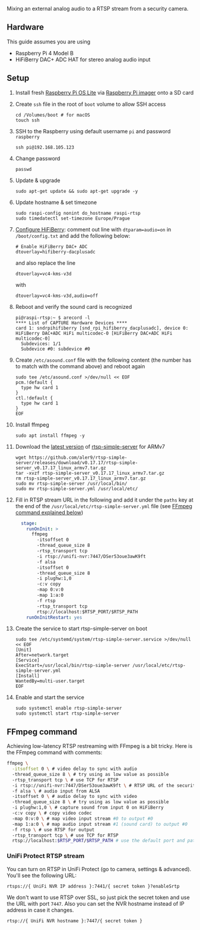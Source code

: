 Mixing an external analog audio to a RTSP stream from a security camera.

## Hardware

This guide assumes you are using

- Raspberry Pi 4 Model B
- HiFiBerry DAC+ ADC HAT for stereo analog audio input

## Setup

1. Install fresh [Raspberry Pi OS Lite](https://www.raspberrypi.com/software/operating-systems) via [Raspberry Pi imager](https://www.raspberrypi.com/software) onto a SD card

2. Create `ssh` file in the root of `boot` volume to allow SSH access

   ```shell
   cd /Volumes/boot # for macOS
   touch ssh
   ```

3. SSH to the Raspberry using default username `pi` and password `raspberry`

   ```shell
   ssh pi@192.168.105.123
   ```

4. Change password

   ```shell
   passwd
   ```

5. Update & upgrade

   ```shell
   sudo apt-get update && sudo apt-get upgrade -y
   ```

6. Update hostname & set timezone

   ```shell
   sudo raspi-config nonint do_hostname raspi-rtsp
   sudo timedatectl set-timezone Europe/Prague
   ```

7. [Configure HiFiBerry](https://www.hifiberry.com/docs/software/configuring-linux-3-18-x): comment out line with `dtparam=audio=on` in `/boot/config.txt` and add the following below:

   ```
   # Enable HiFiBerry DAC+ ADC
   dtoverlay=hifiberry-dacplusadc
   ```
   
   and also replace the line
   
   ```
   dtoverlay=vc4-kms-v3d
   ```
   
   with 
   
   ```
   dtoverlay=vc4-kms-v3d,audio=off
   ```

9. Reboot and verify the sound card is recognized

   ```shell
   pi@raspi-rtsp:~ $ arecord -l
   **** List of CAPTURE Hardware Devices ****
   card 1: sndrpihifiberry [snd_rpi_hifiberry_dacplusadc], device 0: HiFiBerry DAC+ADC HiFi multicodec-0 [HiFiBerry DAC+ADC HiFi multicodec-0]
     Subdevices: 1/1
     Subdevice #0: subdevice #0
   ```

10. Create `/etc/asound.conf` file with the following content (the number has to match with the command above) and reboot again

    ```shell
    sudo tee /etc/asound.conf >/dev/null << EOF
    pcm.!default {
      type hw card 1
    }
    ctl.!default {
      type hw card 1
    }
    EOF
    ```

11. Install ffmpeg

    ```shell
    sudo apt install ffmpeg -y
    ```

12. Download the [latest version](https://github.com/aler9/rtsp-simple-server/releases) of [rtsp-simple-server](https://github.com/aler9/rtsp-simple-server) for ARMv7
    
    ```shell
    wget https://github.com/aler9/rtsp-simple-server/releases/download/v0.17.17/rtsp-simple-server_v0.17.17_linux_armv7.tar.gz
    tar -xvzf rtsp-simple-server_v0.17.17_linux_armv7.tar.gz
    rm rtsp-simple-server_v0.17.17_linux_armv7.tar.gz
    sudo mv rtsp-simple-server /usr/local/bin/
    sudo mv rtsp-simple-server.yml /usr/local/etc/
    ```

13. Fill in RTSP stream URL in the following and add it under the `paths` key at the end of the `/usr/local/etc/rtsp-simple-server.yml` file (see [FFmpeg command explained below](#ffmpeg-command))

    ```yaml
      stage:
        runOnInit: >
          ffmpeg
            -itsoffset 0
            -thread_queue_size 8
            -rtsp_transport tcp
            -i rtsp://unifi-nvr:7447/DSer53oue3awK9ft 
            -f alsa
            -itsoffset 0
            -thread_queue_size 8
            -i plughw:1,0
            -c:v copy
            -map 0:v:0
            -map 1:a:0
            -f rtsp
            -rtsp_transport tcp
            rtsp://localhost:$RTSP_PORT/$RTSP_PATH
        runOnInitRestart: yes
     ```

12. Create the service to start rtsp-simple-server on boot

    ```shell
    sudo tee /etc/systemd/system/rtsp-simple-server.service >/dev/null << EOF
    [Unit]
    After=network.target
    [Service]
    ExecStart=/usr/local/bin/rtsp-simple-server /usr/local/etc/rtsp-simple-server.yml
    [Install]
    WantedBy=multi-user.target
    EOF
    ```

13. Enable and start the service

    ```shell
    sudo systemctl enable rtsp-simple-server
    sudo systemctl start rtsp-simple-server
    ```

## FFmpeg command

Achieving low-latency RTSP restreaming with FFmpeg is a bit tricky. Here is the FFmpeg command with comments:

```bash
ffmpeg \
  -itsoffset 0 \ # video delay to sync with audio
  -thread_queue_size 8 \ # try using as low value as possible
  -rtsp_transport tcp \ # use TCP for RTSP
  -i rtsp://unifi-nvr:7447/DSer53oue3awK9ft \ # RTSP URL of the security camera (see below)
  -f alsa \ # audio input from ALSA
  -itsoffset 0 \ # audio delay to sync with video
  -thread_queue_size 8 \ # try using as low value as possible
  -i plughw:1,0 \ # capture sound from input 0 on HiFiBerry
  -c:v copy \ # copy video codec
  -map 0:v:0 \ # map video input stream #0 to output #0
  -map 1:a:0 \ # map audio input stream #1 (sound card) to output #0
  -f rtsp \ # use RTSP for output
  -rtsp_transport tcp \ # use TCP for RTSP
  rtsp://localhost:$RTSP_PORT/$RTSP_PATH # use the default port and path defined as YAML key
```

### UniFi Protect RTSP stream

You can turn on RTSP in UniFi Protect (go to camera, settings & advanced). You'll see the following URL:

```
rtsps://{ UniFi NVR IP address }:7441/{ secret token }?enableSrtp
```

We don't want to use RTSP over SSL, so just pick the secret token and use the URL with port `7447`. Also you can set the NVR hostname instead of IP address in case it changes.

```
rtsp://{ UniFi NVR hostname }:7447/{ secret token }
```
